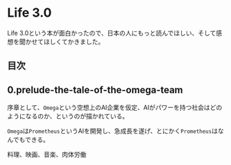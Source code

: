 
# Life 3.0

Life 3.0という本が面白かったので、日本の人にもっと読んでほしい、そして感想を聞かせてほしくてかきました。

## 目次

## 0.prelude-the-tale-of-the-omega-team

序章として、`Omega`という空想上のAI企業を仮定、AIがパワーを持つ社会はどのようになるのか、というのが描かれている。

`Omega`は`Prometheus`というAIを開発し、急成長を遂げ、とにかく`Prometheus`はなんでもできる。

料理、映画、音楽、肉体労働
